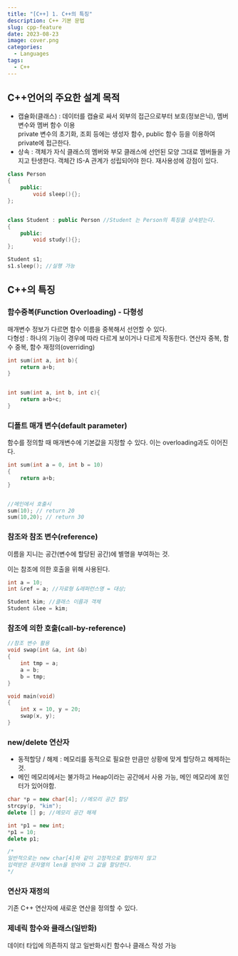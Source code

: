 ```yaml
---
title: "[C++] 1. C++의 특징"
description: C++ 기본 문법
slug: cpp-feature
date: 2023-08-23
image: cover.png
categories:
  - Languages
tags:
  - C++
---
```


## C++언어의 주요한 설계 목적

- 캡슐화(클래스) : 데이터를 캡슐로 싸서 외부의 접근으로부터 보호(정보은닉), 멤버 변수와 멤버 함수 이용  
  private 변수의 초기화, 조회 등에는 생성자 함수, public 함수 등을 이용하여 private에 접근한다.
- 상속 : 객체가 자식 클래스의 멤버와 부모 클래스에 선언된 모양 그대로 멤버들을 가지고 탄생한다. 객체간 IS-A 관계가 성립되어야 한다. 재사용성에 강점이 있다.

```C++
class Person
{
	public:
    	void sleep(){};
};


class Student : public Person //Student 는 Person의 특징을 상속받는다.
{
	public:
    	void study(){};
};

Student s1;
s1.sleep(); //실행 가능
```

## C++의 특징

### 함수중복(Function Overloading) - 다형성

매개변수 정보가 다르면 함수 이름을 중복해서 선언할 수 있다.  
다형성 : 하나의 기능이 경우에 따라 다르게 보이거나 다르게 작동한다. 연산자 중복, 함수 중복, 함수 재정의(overriding)

```C++
int sum(int a, int b){
	return a+b;
}


int sum(int a, int b, int c){
	return a+b+c;
}
```

### 디폴트 매개 변수(default parameter)

함수를 정의할 때 매개변수에 기본값을 지정할 수 있다. 이는 overloading과도 이어진다.

```C++
int sum(int a = 0, int b = 10)
{
	return a+b;
}


//메인에서 호출시
sum(10); // return 20
sum(10,20); // return 30
```

### 참조와 참조 변수(reference)

이름을 지니는 공간(변수에 할당된 공간)에 별명을 부여하는 것.

이는 참조에 의한 호출을 위해 사용된다.

```C++
int a = 10;
int &ref = a; //자료형 &레퍼런스명 = 대상;

Student kim; //클래스 이름과 객체
Student &lee = kim;
```

### 참조에 의한 호출(call-by-reference)

```C++
//참조 변수 활용
void swap(int &a, int &b)
{
	int tmp = a;
	a = b;
	b = tmp;
}

void main(void)
{
	int x = 10, y = 20;
	swap(x, y);
}
```

### new/delete 연산자

- 동적할당 / 해제 : 메모리를 동적으로 필요한 만큼만 상황에 맞게 할당하고 해제하는 것.
- 메인 메모리에서는 불가하고 Heap이라는 공간에서 사용 가능, 메인 메모리에 포인터가 있어야함.

```C++
char *p = new char[4]; //메모리 공간 할당
strcpy(p, "kim");
delete [] p; //메모리 공간 해제

int *p1 = new int;
*p1 = 10;
delete p1;

/*
일반적으로는 new char[4]와 같이 고정적으로 할당하지 않고
입력받은 문자열의 len을 받아와 그 값을 할당한다.
*/
```

### 연산자 재정의

기존 C++ 연산자에 새로운 연산을 정의할 수 있다.

### 제네릭 함수와 클래스(일반화)

데이터 타입에 의존하지 않고 일반화시킨 함수나 클래스 작성 가능
